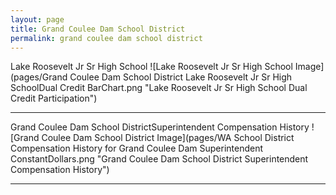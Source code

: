 ```yaml
---
layout: page
title: Grand Coulee Dam School District
permalink: grand coulee dam school district
---
```



Lake Roosevelt Jr Sr High School
![Lake Roosevelt Jr Sr High School Image](pages/Grand Coulee Dam School District Lake Roosevelt Jr Sr High SchoolDual Credit BarChart.png "Lake Roosevelt Jr Sr High School Dual Credit Participation")

___

Grand Coulee Dam School DistrictSuperintendent Compensation History
![Grand Coulee Dam School District Image](pages/WA School District Compensation History for Grand Coulee Dam Superintendent ConstantDollars.png "Grand Coulee Dam School District Superintendent Compensation History")

___

